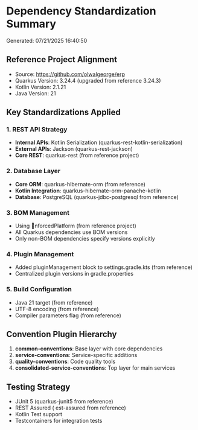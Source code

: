 # Dependency Standardization Summary
Generated: 07/21/2025 16:40:50

## Reference Project Alignment
- Source: https://github.com/olwalgeorge/erp
- Quarkus Version: 3.24.4 (upgraded from reference 3.24.3)
- Kotlin Version: 2.1.21
- Java Version: 21

## Key Standardizations Applied

### 1. REST API Strategy
- **Internal APIs**: Kotlin Serialization (quarkus-rest-kotlin-serialization)
- **External APIs**: Jackson (quarkus-rest-jackson)
- **Core REST**: quarkus-rest (from reference project)

### 2. Database Layer
- **Core ORM**: quarkus-hibernate-orm (from reference)
- **Kotlin Integration**: quarkus-hibernate-orm-panache-kotlin
- **Database**: PostgreSQL (quarkus-jdbc-postgresql from reference)

### 3. BOM Management
- Using nforcedPlatform (from reference project)
- All Quarkus dependencies use BOM versions
- Only non-BOM dependencies specify versions explicitly

### 4. Plugin Management
- Added pluginManagement block to settings.gradle.kts (from reference)
- Centralized plugin versions in gradle.properties

### 5. Build Configuration
- Java 21 target (from reference)
- UTF-8 encoding (from reference)
- Compiler parameters flag (from reference)

## Convention Plugin Hierarchy
1. **common-conventions**: Base layer with core dependencies
2. **service-conventions**: Service-specific additions
3. **quality-conventions**: Code quality tools
4. **consolidated-service-conventions**: Top layer for main services

## Testing Strategy
- JUnit 5 (quarkus-junit5 from reference)
- REST Assured (est-assured from reference) 
- Kotlin Test support
- Testcontainers for integration tests
